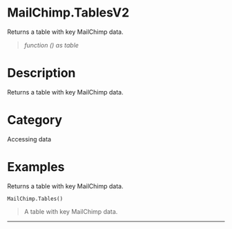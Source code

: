 # MailChimp.TablesV2
Returns a table with key MailChimp data.
> _function () as table_

# Description 
Returns a table with key MailChimp data.
# Category 
Accessing data
# Examples 
Returns a table with key MailChimp data.
```
MailChimp.Tables()
```
> A table with key MailChimp data.
***
